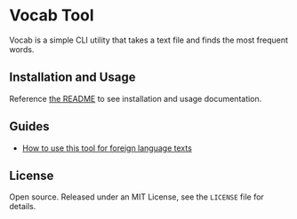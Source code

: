 # Vocab Tool

Vocab is a simple CLI utility that takes a text file and finds the most frequent words.

## Installation and Usage

Reference [the README](https://pkg.go.dev/github.com/russellsteadman/vocab) to see installation and usage documentation.

## Guides

- [How to use this tool for foreign language texts](/uses/learning-languages)

## License

Open source. Released under an MIT License, see the `LICENSE` file for details.
